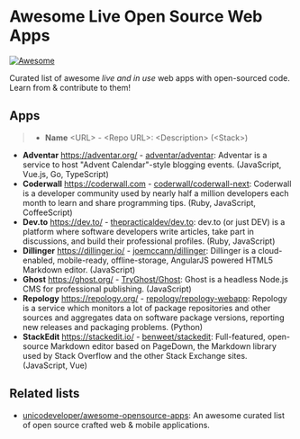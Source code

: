 # Awesome Live Open Source Web Apps

[![Awesome](https://awesome.re/badge.svg)](https://awesome.re)

Curated list of awesome *live and in use* web apps with open-sourced code. Learn from & contribute to them!

## Apps

> - **Name** \<URL\> - \<Repo URL\>: \<Description\> (\<Stack\>)

- **Adventar** <https://adventar.org/> - [adventar/adventar](https://github.com/adventar/adventar): Adventar is a service to host "Advent Calendar"-style blogging events. (JavaScript, Vue.js, Go, TypeScript)
- **Coderwall** <https://coderwall.com> - [coderwall/coderwall-next](https://github.com/coderwall/coderwall-next): Coderwall is a developer community used by nearly half a million developers each month to learn and share programming tips. (Ruby, JavaScript, CoffeeScript)
- **Dev.to** <https://dev.to/> - [thepracticaldev/dev.to](https://github.com/thepracticaldev/dev.to): dev.to (or just DEV) is a platform where software developers write articles, take part in discussions, and build their professional profiles. (Ruby, JavaScript)
- **Dillinger** <https://dillinger.io/> - [joemccann/dillinger](https://github.com/joemccann/dillinger): Dillinger is a cloud-enabled, mobile-ready, offline-storage, AngularJS powered HTML5 Markdown editor. (JavaScript)
- **Ghost** <https://ghost.org/> - [TryGhost/Ghost](https://github.com/TryGhost/Ghost/commits/master): Ghost is a headless Node.js CMS for professional publishing. (JavaScript)
- **Repology** <https://repology.org/> - [repology/repology-webapp](https://github.com/repology/repology-webapp): Repology is a service which monitors a lot of package repositories and other sources and aggregates data on software package versions, reporting new releases and packaging problems. (Python)
- **StackEdit** <https://stackedit.io/> - [benweet/stackedit](https://github.com/benweet/stackedit): Full-featured, open-source Markdown editor based on PageDown, the Markdown library used by Stack Overflow and the other Stack Exchange sites. (JavaScript, Vue)

## Related lists

- [unicodeveloper/awesome-opensource-apps](https://github.com/unicodeveloper/awesome-opensource-apps): An awesome curated list of open source crafted web & mobile applications.
